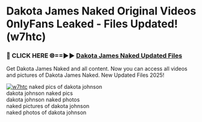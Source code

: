 # Dakota James Naked Original Videos 0nlyFans Leaked - Files Updated! (w7htc)

<h3>🔴 CLICK HERE 🌐==►► <a href="https://tinyurl.com/yckcrads" rel="nofollow">Dakota James Naked Updated Files</a></h3>

Get Dakota James Naked and all content. Now you can access all videos and pictures of Dakota James Naked. New Updated Files 2025!

[![w7htc](https://i.imgur.com/hpKpOFt.gif)](https://tinyurl.com/yckcrads)
naked pics of dakota johnson<br>
dakota johnson naked pics<br>
dakota johnson naked photos<br>
naked pictures of dakota johnson<br>
naked photos of dakota johnson